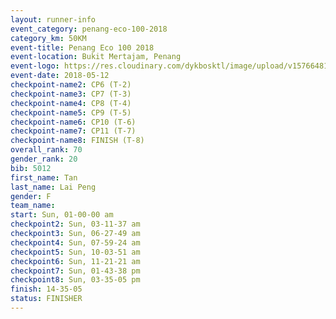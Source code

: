 ```yaml
--- 
layout: runner-info 
event_category: penang-eco-100-2018 
category_km: 50KM 
event-title: Penang Eco 100 2018 
event-location: Bukit Mertajam, Penang 
event-logo: https://res.cloudinary.com/dykbosktl/image/upload/v1576648106/Logo/Logo_lovxhg.jpg 
event-date: 2018-05-12 
checkpoint-name2: CP6 (T-2) 
checkpoint-name3: CP7 (T-3) 
checkpoint-name4: CP8 (T-4) 
checkpoint-name5: CP9 (T-5) 
checkpoint-name6: CP10 (T-6) 
checkpoint-name7: CP11 (T-7) 
checkpoint-name8: FINISH (T-8) 
overall_rank: 70
gender_rank: 20
bib: 5012
first_name: Tan
last_name: Lai Peng
gender: F
team_name: 
start: Sun, 01-00-00 am
checkpoint2: Sun, 03-11-37 am
checkpoint3: Sun, 06-27-49 am
checkpoint4: Sun, 07-59-24 am
checkpoint5: Sun, 10-03-51 am
checkpoint6: Sun, 11-21-21 am
checkpoint7: Sun, 01-43-38 pm
checkpoint8: Sun, 03-35-05 pm
finish: 14-35-05
status: FINISHER
--- 
```

